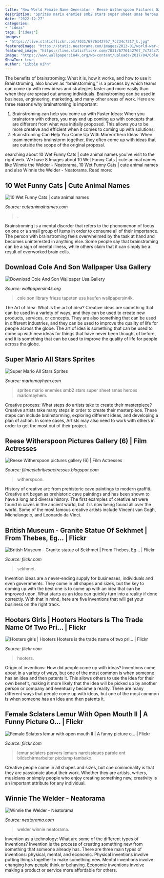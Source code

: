 ```yaml
---
title: "New World Female Name Generator - Reese Witherspoon Pictures Gallery (6)"
description: "Sprites mario enemies smb2 stars super sheet smas heroes mariomayhem"
date: "2022-12-27"
categories:
- "ideas"
tags: ["ideas"]
images:
- "https://live.staticflickr.com/7031/6776142767_7c734c7217_b.jpg"
featuredImage: "https://static.neatorama.com/images/2013-01/world-war-ii-welder.jpg"
featured_image: "https://live.staticflickr.com/7031/6776142767_7c734c7217_b.jpg"
image: "https://www.wallpapersin4k.org/wp-content/uploads/2017/04/Cole-And-Son-Wallpaper-Usa-15.jpg"
ShowToc: true
author: "Libbie Kihn"
---
```



The benefits of brainstroming: What it is, how it works, and how to use it
Brainstroming, also known as “brainstorming,” is a process by which teams can come up with new ideas and strategies faster and more easily than when they are spread out among individuals. Brainstroming can be used in business, engineering, marketing, and many other areas of work. Here are three reasons why brainstroming is important: 
1. Brainstroming can help you come up with Faster Ideas: When you brainstorm with others, you may end up coming up with concepts that are different from what was initially proposed. This allows you to be more creative and efficient when it comes to coming up with solutions. 
2. Brainstroming Can Help You Come Up With Moreorthern Ideas: When team members brainstorm together, they often come up with ideas that are outside the scope of the original proposal.

	

		
searching about 10 Wet Funny Cats | cute animal names you've visit to the right web. We have 8 Images about 10 Wet Funny Cats | cute animal names like Winnie the Welder - Neatorama, 10 Wet Funny Cats | cute animal names and also Winnie the Welder - Neatorama. Read more:
		
    
## 10 Wet Funny Cats | Cute Animal Names

<img loading=lazy src="https://www.cuteanimalnames.com/wp-content/uploads/2019/08/funny-wet-cats2-768x804.jpg" onerror="this.onerror=null;this.src='https://tse1.mm.bing.net/th?id=OIP.kLjg00O8-CGY-c5bzWIEPgHaHw&amp;pid=15.1';" alt="10 Wet Funny Cats | cute animal names">

_Source: cuteanimalnames.com_

>. 

	

Brainstroming is a mental disorder that refers to the phenomenon of focus on one or a small group of items in order to consume all of their importance. The person with brainstroming feels overwhelmed by the task at hand and becomes uninterested in anything else. Some people say that brainstroming can be a sign of mental illness, while others claim that it can simply be a result of overworked brain cells.

    
## Download Cole And Son Wallpaper Usa Gallery

<img loading=lazy src="https://www.wallpapersin4k.org/wp-content/uploads/2017/04/Cole-And-Son-Wallpaper-Usa-15.jpg" onerror="this.onerror=null;this.src='https://tse1.mm.bing.net/th?id=OIP.-Jbq3VCku2unANfEw5RgrQHaLH&amp;pid=15.1';" alt="Download Cole And Son Wallpaper Usa Gallery">

_Source: wallpapersin4k.org_

>cole son library frieze tapeten usa kaufen wallpapersin4k. 

	

The Art of Idea: What is the art of idea?
Creative ideas are something that can be used in a variety of ways, and they can be used to create new products, services, or concepts. They are also something that can be used in different industries, and they can be used to improve the quality of life for people across the globe. The art of idea is something that can be used to come up with new ideas for things that have never been thought of before, and it is something that can be used to improve the quality of life for people across the globe.

    
## Super Mario All Stars Sprites

<img loading=lazy src="http://www.mariomayhem.com/downloads/sprites/smas/smb2-enemies_sheet.png" onerror="this.onerror=null;this.src='https://tse2.mm.bing.net/th?id=OIP.CjeY9fR6mkhOpDkeDe74TAHaKr&amp;pid=15.1';" alt="Super Mario All Stars Sprites">

_Source: mariomayhem.com_

>sprites mario enemies smb2 stars super sheet smas heroes mariomayhem. 

	

Creative process: What steps do artists take to create their masterpiece?
Creative artists take many steps in order to create their masterpiece. These steps can include brainstorming, exploring different ideas, and developing a plan of action. In some cases, Artists may also need to work with others in order to get the most out of their project.

    
## Reese Witherspoon Pictures Gallery (6) | Film Actresses

<img loading=lazy src="http://2.bp.blogspot.com/-Kw78_n5YMLA/TwcZc_jqmDI/AAAAAAAABuw/ZnLNPhySlcE/s1600/36920-reese-witherspoon-at-monsters-vs-aliens-prem.jpg" onerror="this.onerror=null;this.src='https://tse3.mm.bing.net/th?id=OIP.pzOS0ujsVhTPQsVTl16y8AHaLG&amp;pid=15.1';" alt="Reese Witherspoon pictures gallery (6) | Film Actresses">

_Source: filmcelebritiesactresses.blogspot.com_

>witherspoon. 

	

History of creative art: from prehistoric cave paintings to modern graffiti.
Creative art began as prehistoric cave paintings and has been shown to have a long and diverse history. The first examples of creative art were found in caves in the ancient world, but it is now being found all over the world. Some of the most famous creative artists include Vincent van Gogh, Michelangelo, and Leonardo da Vinci.

    
## British Museum - Granite Statue Of Sekhmet | From Thebes, Eg… | Flickr

<img loading=lazy src="https://live.staticflickr.com/141/320870906_c99bad718a_b.jpg" onerror="this.onerror=null;this.src='https://tse3.mm.bing.net/th?id=OIP.L42vUtmrEHpCTQ2RdKealQHaJ4&amp;pid=15.1';" alt="British Museum - Granite statue of Sekhmet | From Thebes, Eg… | Flickr">

_Source: flickr.com_

>sekhmet. 

	

Invention ideas are a never-ending supply for businesses, individuals and even governments. They come in all shapes and sizes, but the key to coming up with the best one is to come up with an idea that can be improved upon. What starts as an idea can quickly turn into a reality if done correctly. With that in mind, here are five inventions that will get your business on the right track.

    
## Hooters Girls | Hooters Hooters Is The Trade Name Of Two Pri… | Flickr

<img loading=lazy src="https://live.staticflickr.com/7031/6776142767_7c734c7217_b.jpg" onerror="this.onerror=null;this.src='https://tse2.mm.bing.net/th?id=OIP.tvOO-1f6s7kvbIvJYEIKGwHaLJ&amp;pid=15.1';" alt="Hooters girls | Hooters Hooters is the trade name of two pri… | Flickr">

_Source: flickr.com_

>hooters. 

	

Origin of inventions: How did people come up with ideas?
Inventions come about in a variety of ways, but one of the most common is when someone has an idea and then patents it. This allows others to use the idea for their own benefit, making it more likely that the idea will be picked up by another person or company and eventually become a reality. There are many different ways that people come up with ideas, but one of the most common is when someone has an idea and then patents it.

    
## Female Sclaters Lemur With Open Mouth II | A Funny Picture O… | Flickr

<img loading=lazy src="https://c2.staticflickr.com/4/3711/11528788134_8657666f5b_b.jpg" onerror="this.onerror=null;this.src='https://tse3.mm.bing.net/th?id=OIP.Ic3oNnUG0Tf6C9pAlru1eQHaJ4&amp;pid=15.1';" alt="Female Sclaters lemur with open mouth II | A funny picture o… | Flickr">

_Source: flickr.com_

>lemur sclaters pervers lemurs narcissiques parole ont bildschirmarbeiter picdump tambako. 

	

Creative people come in all shapes and sizes, but one commonality is that they are passionate about their work. Whether they are artists, writers, musicians or simply people who enjoy creating something new, creativity is an important attribute for any individual.

    
## Winnie The Welder - Neatorama

<img loading=lazy src="https://static.neatorama.com/images/2013-01/world-war-ii-welder.jpg" onerror="this.onerror=null;this.src='https://tse4.mm.bing.net/th?id=OIP.afkaLcPyQTCgWW5ScC7ObAHaJo&amp;pid=15.1';" alt="Winnie the Welder - Neatorama">

_Source: neatorama.com_

>welder winnie neatorama. 

	

Invention as a technology: What are some of the different types of inventions?
Invention is the process of creating something new from something that someone already has. There are three main types of inventions: physical, mental, and economic. Physical inventions involve putting things together to make something new. Mental inventions involve changing how people think or behaving. Economic inventions involve making a product or service more affordable for others.

